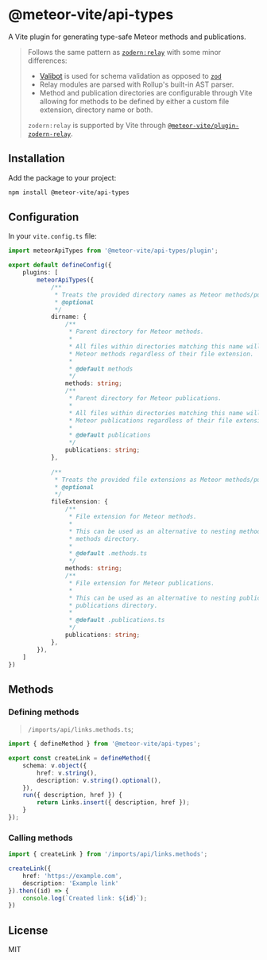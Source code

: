 # @meteor-vite/api-types
A Vite plugin for generating type-safe Meteor methods and publications.

> Follows the same pattern as [`zodern:relay`](https://github.com/zodern/meteor-relay) with some minor differences: 
> - [Valibot](https://valibot.dev/) is used for schema validation as opposed to [`zod`](https://zod.dev/)
> - Relay modules are parsed with Rollup's built-in AST parser.
> - Method and publication directories are configurable through Vite allowing for methods to be defined by either a custom file extension, directory name or both.
> 
> `zodern:relay` is supported by Vite through [`@meteor-vite/plugin-zodern-relay`](https://github.com/JorgenVatle/meteor-vite/tree/release/npm-packages/%40meteor-vite/plugin-zodern-relay).


## Installation

Add the package to your project:
```bash
npm install @meteor-vite/api-types
```

## Configuration
In your `vite.config.ts` file:
```typescript
import meteorApiTypes from '@meteor-vite/api-types/plugin';

export default defineConfig({
    plugins: [
        meteorApiTypes({
            /**
             * Treats the provided directory names as Meteor methods/publications.
             * @optional
             */
            dirname: {
                /**
                 * Parent directory for Meteor methods.
                 *
                 * All files within directories matching this name will be treated as
                 * Meteor methods regardless of their file extension.
                 *
                 * @default methods
                 */
                methods: string;
                /**
                 * Parent directory for Meteor publications.
                 *
                 * All files within directories matching this name will be treated as
                 * Meteor publications regardless of their file extension.
                 *
                 * @default publications
                 */
                publications: string;
            },
            
            /**
             * Treats the provided file extensions as Meteor methods/publications.
             * @optional
             */
            fileExtension: {
                /**
                 * File extension for Meteor methods.
                 *
                 * This can be used as an alternative to nesting methods under a
                 * methods directory.
                 *
                 * @default .methods.ts
                 */
                methods: string;
                /**
                 * File extension for Meteor publications.
                 *
                 * This can be used as an alternative to nesting publications under a
                 * publications directory.
                 *
                 * @default .publications.ts
                 */
                publications: string;
            },
        }),
    ]
})
```

## Methods

### Defining methods
> `/imports/api/links.methods.ts`;
```typescript
import { defineMethod } from '@meteor-vite/api-types';

export const createLink = defineMethod({
    schema: v.object({
        href: v.string(),
        description: v.string().optional(),
    }),
    run({ description, href }) {
        return Links.insert({ description, href });
    }
});
```

### Calling methods
```typescript
import { createLink } from '/imports/api/links.methods';

createLink({
    href: 'https://example.com',
    description: 'Example link'
}).then((id) => {
    console.log(`Created link: ${id}`);
})
```

## License
MIT